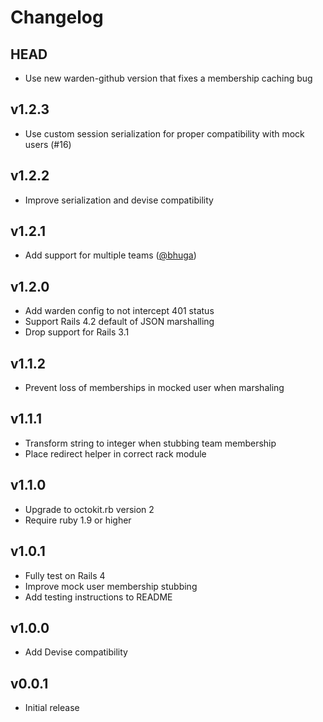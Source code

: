# Changelog

## HEAD

- Use new warden-github version that fixes a membership caching bug

## v1.2.3

- Use custom session serialization for proper compatibility with mock users
  (#16)

## v1.2.2

- Improve serialization and devise compatibility

## v1.2.1

- Add support for multiple teams ([@bhuga])

## v1.2.0

- Add warden config to not intercept 401 status
- Support Rails 4.2 default of JSON marshalling
- Drop support for Rails 3.1

## v1.1.2

- Prevent loss of memberships in mocked user when marshaling

## v1.1.1

- Transform string to integer when stubbing team membership
- Place redirect helper in correct rack module

## v1.1.0

- Upgrade to octokit.rb version 2
- Require ruby 1.9 or higher

## v1.0.1

- Fully test on Rails 4
- Improve mock user membership stubbing
- Add testing instructions to README

## v1.0.0

- Add Devise compatibility

## v0.0.1

- Initial release

[@bhuga]: https://github.com/bhuga
